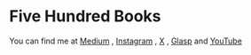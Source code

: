 # Five Hundred Books
You can find me at [Medium](https://medium.com/@fivehundredbooks) , [Instagram](https://www.instagram.com/fivehundredbooks/) , [X](https://twitter.com/5hundredbooks) , [Glasp](https://glasp.co/#/fivehundredbooks) and [YouTube](https://youtube.com/@5hundredbooks)

